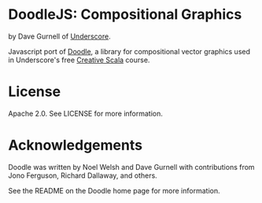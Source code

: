 # DoodleJS: Compositional Graphics

by Dave Gurnell of [Underscore](http://underscore.io).

Javascript port of [Doodle](https://github.com/underscoreio/doodle),
a library for compositional vector graphics used in Underscore's free
[Creative Scala](http://underscore.io/training/courses/creative-scala) course.

# License

Apache 2.0. See LICENSE for more information.

# Acknowledgements

Doodle was written by Noel Welsh and Dave Gurnell with contributions from Jono Ferguson, Richard Dallaway, and others.

See the README on the Doodle home page for more information.
